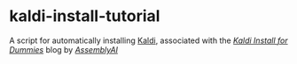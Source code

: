 # kaldi-install-tutorial
A script for automatically installing [Kaldi](https://kaldi-asr.org/), associated with the *[Kaldi Install for Dummies](https://www.assemblyai.com/blog/kaldi-install-for-dummies)* blog by *[AssemblyAI](https://www.assemblyai.com/)*

